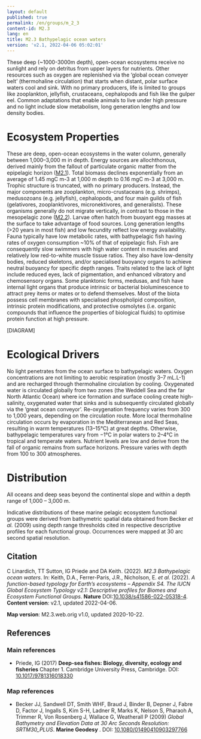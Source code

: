 ```yaml
---
layout: default
published: true
permalink: /en/groups/m_2_3
content-id: M2.3
lang: en
title: M2.3 Bathypelagic ocean waters
version: 'v2.1, 2022-04-06 05:02:01'
---
```


These deep (~1000-3000m depth), open-ocean ecosystems receive no sunlight and rely on detritus from upper layers for nutrients. Other resources such as oxygen are replenished via the ‘global ocean conveyer belt’ (thermohaline circulation) that starts when distant, polar surface waters cool and sink.  With no primary producers, life is limited to groups like zooplankton, jellyfish, crustaceans, cephalopods and fish like the gulper eel. Common adaptations that enable animals to live under high pressure and no light include slow metabolism, long generation lengths and low density bodies.

# Ecosystem Properties
 
These are deep, open-ocean ecosystems in the water column, generally between 1,000–3,000 m in depth. Energy sources are allochthonous, derived mainly from the fallout of particulate organic matter from the epipelagic horizon ([M2.1](/explore/groups/M2.1)). Total biomass declines exponentially from an average of 1.45 mgC m-3 at 1,000 m depth to 0.16 mgC m-3 at 3,000 m. Trophic structure is truncated, with no primary producers. Instead, the major components are zooplankton, micro-crustaceans (e.g. shrimps), medusozoans (e.g. jellyfish), cephalopods, and four main guilds of fish (gelativores, zooplanktivores, micronektivores, and generalists). These organisms generally do not migrate vertically, in contrast to those in the mesopelagic zone ([M2.2](/explore/groups/M2.2)). Larvae often hatch from buoyant egg masses at the surface to take advantage of food sources. Long generation lengths (>20 years in most fish) and low fecundity reflect low energy availability. Fauna typically have low metabolic rates, with bathypelagic fish having rates of oxygen consumption ~10% of that of epipelagic fish. Fish are consequently slow swimmers with high water content in muscles and relatively low red-to-white muscle tissue ratios. They also have low-density bodies, reduced skeletons, and/or specialised buoyancy organs to achieve neutral buoyancy for specific depth ranges. Traits related to the lack of light include reduced eyes, lack of pigmentation, and enhanced vibratory and chemosensory organs. Some planktonic forms, medusas, and fish have internal light organs that produce intrinsic or bacterial bioluminescence to attract prey items or mates or to defend themselves. Most of the biota possess cell membranes with specialised phospholipid composition, intrinsic protein modifications, and protective osmolytes (i.e. organic compounds that influence the properties of biological fluids) to optimise protein function at high pressure.

[DIAGRAM]

# Ecological Drivers
 
No light penetrates from the ocean surface to bathypelagic waters. Oxygen concentrations are not limiting to aerobic respiration (mostly 3–7 mL.L-1) and are recharged through thermohaline circulation by cooling. Oxygenated water is circulated globally from two zones (the Weddell Sea and the far North Atlantic Ocean) where ice formation and surface cooling create high-salinity, oxygenated water that sinks and is subsequently circulated globally via the ‘great ocean conveyor’. Re-oxygenation frequency varies from 300 to 1,000 years, depending on the circulation route. More local thermohaline circulation occurs by evaporation in the Mediterranean and Red Seas, resulting in warm temperatures (13–15°C) at great depths. Otherwise, bathypelagic temperatures vary from −1°C in polar waters to 2–4°C in tropical and temperate waters. Nutrient levels are low and derive from the fall of organic remains from surface horizons. Pressure varies with depth from 100 to 300 atmospheres.
 
# Distribution
 
All oceans and deep seas beyond the continental slope and within a depth range of 1,000 – 3,000 m.

Indicative distributions of these marine pelagic ecosystem functional groups were derived from bathymetric spatial data obtained from Becker _et al._ (2009) using depth range thresholds cited in respective descriptive profiles for each functional group. Occurrences were mapped at 30 arc second spatial resolution.

## Citation

C Linardich, TT Sutton, IG Priede and DA Keith. (2022). *M2.3 Bathypelagic ocean waters*. In: Keith, D.A., Ferrer-Paris, J.R., Nicholson, E. *et al.* (2022). *A function-based typology for Earth’s ecosystems – Appendix S4. The IUCN Global Ecosystem Typology v2.1: Descriptive profiles for Biomes and Ecosystem Functional Groups*. **Nature** DOI:[10.1038/s41586-022-05318-4](https://doi.org/10.1038/s41586-022-05318-4).
**Content version**: v2.1, updated 2022-04-06.

**Map version**: M2.3.web.orig v1.0, updated 2020-10-22.

## References

### Main references
* Priede, IG  (2017) **Deep-sea fishes: Biology, diversity, ecology and fisheries** Chapter 1. Cambridge University Press, Cambridge. DOI: [10.1017/9781316018330](http://doi.org/10.1017/9781316018330)

### Map references
* Becker JJ, Sandwell DT, Smith WHF, Braud J, Binder B, Depner J, Fabre D, Factor J, Ingalls S, Kim S-H, Ladner R, Marks K, Nelson S, Pharaoh A, Trimmer R, Von Rosenberg J, Wallace G, Weatherall P  (2009) *Global Bathymetry and Elevation Data at 30 Arc Seconds Resolution: SRTM30_PLUS*. **Marine Geodesy** . DOI: [10.1080/01490410903297766](http://doi.org/10.1080/01490410903297766)
